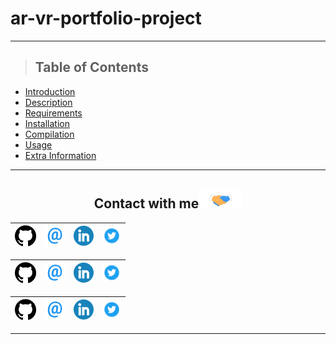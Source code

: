 # ar-vr-portfolio-project
---

> ## Table of Contents

* [Introduction](#Introduction)
* [Description](#description)
* [Requirements](#requirements)
* [Installation](#installation)
* [Compilation](#Compilation)
* [Usage](#usage)
* [Extra Information](#Extra-information)

---

<div align="center">

<h2>
    Contact with me<img src="https://github.com/SurvivalRoomVR/ar-vr-portfolio-project/blob/main/img/Handshake.gif" height="32px">
</h2>

| [<img src="https://github.com/SurvivalRoomVR/ar-vr-portfolio-project/blob/main/img/GitHub.png" alt="Github logo" width="34">](https://github.com/VMP1312) | [<img src="https://github.com/SurvivalRoomVR/ar-vr-portfolio-project/blob/main/img/email.png" alt="email logo" height="32">](mailto:1555@holbertonschool.com) | [<img src="https://github.com/SurvivalRoomVR/ar-vr-portfolio-project/blob/main/img/linkedin-icon.png" alt="linkind logo" width="32">](https://www.linkedin.com/in/victor-paz-11b56b84/) | [<img src="https://github.com/SurvivalRoomVR/ar-vr-portfolio-project/blob/main/img/twitter.png" alt="Twitter Logo" width="30">](https://twitter.com/VictorP1312) |
|:---:|:---:|:---:|:---:|

| [<img src="https://github.com/SurvivalRoomVR/ar-vr-portfolio-project/blob/main/img/GitHub.png" alt="Github logo" width="34">](https://github.com/santiagopemo) | [<img src="https://github.com/SurvivalRoomVR/ar-vr-portfolio-project/blob/main/img/email.png" alt="email logo" height="32">](mailto:santiagopemo@gmail.com) | [<img src="https://github.com/SurvivalRoomVR/ar-vr-portfolio-project/blob/main/img/linkedin-icon.png" alt="linkedin logo" width="32">](https://www.linkedin.com/in/santiagopemo/) | [<img src="https://github.com/SurvivalRoomVR/ar-vr-portfolio-project/blob/main/img/twitter.png" alt="Twitter Logo" width="30">](https://twitter.com/santiagopemo) |
|:---:|:---:|:---:|:---:|

| [<img src="https://github.com/SurvivalRoomVR/ar-vr-portfolio-project/blob/main/img/GitHub.png" alt="Github logo" width="34">](https://github.com/ricardo1470/README/blob/master/README.md) | [<img src="https://github.com/SurvivalRoomVR/ar-vr-portfolio-project/blob/main/img/email.png" alt="email logo" height="32">](mailto:ricardo.alfonso.camayo@gmail.com) | [<img src="https://github.com/SurvivalRoomVR/ar-vr-portfolio-project/blob/main/img/linkedin-icon.png" alt="linkedin logo" width="32">](https://www.linkedin.com/in/ricardo-alfonso-camayo/) | [<img src="https://github.com/SurvivalRoomVR/ar-vr-portfolio-project/blob/main/img/twitter.png" alt="Twitter Logo" width="30">](https://twitter.com/RICARDO1470) |
|:---:|:---:|:---:|:---:|
---